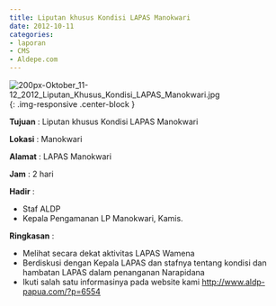 ```yaml
---
title: Liputan khusus Kondisi LAPAS Manokwari
date: 2012-10-11
categories:
- laporan
- CMS
- Aldepe.com
---
```


![200px-Oktober_11-12_2012_Liputan_Khusus_Kondisi_LAPAS_Manokwari.jpg](/uploads/200px-Oktober_11-12_2012_Liputan_Khusus_Kondisi_LAPAS_Manokwari.jpg){: .img-responsive .center-block }

**Tujuan** : Liputan khusus Kondisi LAPAS Manokwari

**Lokasi** : Manokwari

**Alamat** : 	LAPAS Manokwari

**Jam** : 2 hari

**Hadir** : 
* Staf ALDP
* Kepala Pengamanan LP Manokwari, Kamis.

**Ringkasan** : 
* Melihat secara dekat aktivitas LAPAS Wamena
* Berdiskusi dengan Kepala LAPAS dan stafnya tentang kondisi dan hambatan LAPAS dalam penanganan Narapidana
* Ikuti salah satu informasinya pada website kami http://www.aldp-papua.com/?p=6554
